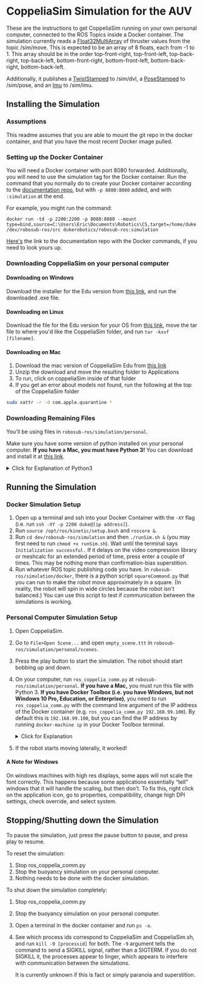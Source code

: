 # CoppeliaSim Simulation for the AUV
These are the instructions to get CoppeliaSim running on your own personal computer, connected to the ROS Topics inside a Docker container. The simulation currently reads a [Float32MultiArray](http://docs.ros.org/melodic/api/std_msgs/html/msg/Float32MultiArray.html) of thruster values from the topic /sim/move. This is expected to be an array of 8 floats, each from -1 to 1. This array should be in the order top-front-right, top-front-left, top-back-right, top-back-left, bottom-front-right, bottom-front-left, bottom-back-right, bottom-back-left.

Additionally, it publishes a [TwistStamped](http://docs.ros.org/melodic/api/geometry_msgs/html/msg/TwistStamped.html) to /sim/dvl, a [PoseStamped](http://docs.ros.org/melodic/api/geometry_msgs/html/msg/PoseStamped.html) to /sim/pose, and an [Imu](http://docs.ros.org/melodic/api/sensor_msgs/html/msg/Imu.html) to /sim/imu.

## Installing the Simulation
### Assumptions
This readme assumes that you are able to mount the git repo in the docker container, and that you have the most recent Docker image pulled. 

### Setting up the Docker Container
You will need a Docker container with port 8080 forwarded. Additionally, you will need to use the simulation tag for the Docker container. Run the command that you normally do to create your Docker container according to the [documentation repo](https://github.com/DukeRobotics/documentation/tree/master/docker), but with `-p 8080:8080` added, and with `:simulation` at the end.
    
For example, you might run the command:

`docker run -td -p 2200:2200 -p 8080:8080 --mount type=bind,source=C:\Users\Eric\Documents\Robotics\CS,target=/home/duke/dev/robosub-ros/src dukerobotics/robosub-ros:simulation`
    
[Here's](https://github.com/DukeRobotics/documentation/tree/master/docker) the link to the documentation repo with the Docker commands, if you need to look yours up.

### Downloading CoppeliaSim on your personal computer
#### Downloading on Windows
Download the installer for the Edu version from [this link](http://coppeliarobotics.com/winVersions), and run the downloaded .exe file.

#### Downloading on Linux
Download the file for the Edu version for your OS from [this link](http://coppeliarobotics.com/ubuntuVersions), move the tar file to where you'd like the CoppeliaSim folder, and run `tar -kxvf [filename]`.

#### Downloading on Mac
1. Download the mac version of CoppeliaSim Edu from [this link](http://coppeliarobotics.com/downloads)
2. Unzip the download and move the resulting folder to Applications
3. To run, click on coppeliaSim inside of that folder
4. If you get an error about models not found, run the following at the top of the CoppeliaSim folder
```bash
sudo xattr -r -d com.apple.quarantine *
```

### Downloading Remaining Files
You'll be using files in `robosub-ros/simulation/personal`.

Make sure you have some version of python installed on your personal computer. **If you have a Mac, you must have Python 3!** You can download and install it at [this link](https://www.python.org/downloads/release/python-381/).

<details>
    <summary>Click for Explanation of Python3</summary>
    You will need to run a python script on your personal computer (either from command line or from IDE) to have the simulations communicate with each other. For Macs, this script uses a library, which can cause permission errors when run by restricted programs. Because Python 2 is deprecated, it is a restricted program, while Python 3 is not.
</details>

## Running the Simulation
### Docker Simulation Setup
1. Open up a terminal and ssh into your Docker Container with the `-XY` flag (i.e. run `ssh -XY -p 2200 duke@[ip address]`).
2. Run `source /opt/ros/kinetic/setup.bash` and `roscore &`.
3. Run `cd dev/robosub-ros/simulation` and then `./runSim.sh &` (you may first need to run `chmod +x runSim.sh`). Wait until the terminal says `Initialization successful.` If it delays on the video compression library or meshcalc for an extended period of time, press enter a couple of times. This may be nothing more than confirmation-bias superstition.
4. Run whatever ROS topic publishing code you have. In `robosub-ros/simulation/docker`, there is a python script `squareCommand.py` that you can run to make the robot move approximately in a square. (In reality, the robot will spin in wide circles because the robot isn't balanced.) You can use this script to test if communication between the simulations is working.

### Personal Computer Simulation Setup
1. Open CoppeliaSim.
2. Go to `File>Open Scene...` and open `empty_scene.ttt` in `robosub-ros/simulation/personal/scenes`.
3. Press the play button to start the simulation. The robot should start bobbing up and down.
4. On your computer, run `ros_coppelia_comm.py` at `robosub-ros/simulation/personal`. **If you have a Mac,** you must run this file with Python 3. **If you have Docker Toolbox (i.e. you have Windows, but not Windows 10 Pro, Education, or Enterprise)**, you need to run `ros_coppelia_comm.py` with the command line argument of the IP address of the Docker container (e.g. `ros_coppelia_comm.py 192.168.99.100`). By default this is `192.168.99.100`, but you can find the IP address by running `docker-machine ip` in your Docker Toolbox terminal.
    <details>
        <summary>Click for Explanation</summary>        
        The reason for this is that Docker Toolbox handles the containers, and more specifically, their IP addresses, differently, requiring a different IP address. `192.168.99.100` is the default output of `docker-machine ip`, which is why it is used. If the simulation fails to connect, run `docker-machine ip` to see if the output is the IP address above.        
    </details>

5. If the robot starts moving laterally, it worked!

#### A Note for Windows
On windows machines with high res displays, some apps will not scale the font correctly. This happens because some applications essentially “tell” windows that it will handle the scaling, but then don’t. To fix this, right click on the application icon, go to properties, compatibility, change high DPI settings, check override, and select system.

## Stopping/Shutting down the Simulation
To pause the simulation, just press the pause button to pause, and press play to resume.

To reset the simulation:
1. Stop ros_coppelia_comm.py
2. Stop the buoyancy simulation on your personal computer. 
3. Nothing needs to be done with the docker simulation.

To shut down the simulation completely:
1. Stop ros_coppelia_comm.py
2. Stop the buoyancy simulation on your personal computer.
3. Open a terminal in the docker container and run `ps -a`.
4. See which process ids correspond to CoppeliaSim and CoppeliaSim.sh, and run `kill -9 [processid]` for both. The `-9` argument tells the command to send a SIGKILL signal, rather than a SIGTERM. If you do not SIGKILL it, the processes appear to linger, which appears to interfere with communication between the simulations.
    
    It is currently unknown if this is fact or simply paranoia and superstition.
